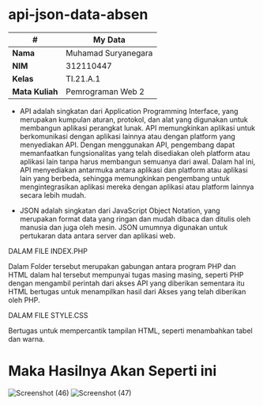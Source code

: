 # api-json-data-absen

| #               | My Data               |
| --------------- | -----------------     |
| **Nama**        | Muhamad Suryanegara   |
| **NIM**         | 312110447             |
| **Kelas**       | TI.21.A.1             |
| **Mata Kuliah** | Pemrograman Web 2     |

- API adalah singkatan dari Application Programming Interface, yang merupakan kumpulan aturan, protokol, dan alat yang digunakan untuk membangun aplikasi perangkat lunak. API memungkinkan aplikasi untuk berkomunikasi dengan aplikasi lainnya atau dengan platform yang menyediakan API. Dengan menggunakan API, pengembang dapat memanfaatkan fungsionalitas yang telah disediakan oleh platform atau aplikasi lain tanpa harus membangun semuanya dari awal. Dalam hal ini, API menyediakan antarmuka antara aplikasi dan platform atau aplikasi lain yang berbeda, sehingga memungkinkan pengembang untuk mengintegrasikan aplikasi mereka dengan aplikasi atau platform lainnya secara lebih mudah.

- JSON adalah singkatan dari JavaScript Object Notation, yang merupakan format data yang ringan dan mudah dibaca dan ditulis oleh manusia dan juga oleh mesin. JSON umumnya digunakan untuk pertukaran data antara server dan aplikasi web. 

<p>DALAM FILE INDEX.PHP</p>
Dalam Folder tersebut merupakan gabungan antara program PHP dan HTML dalam hal tersebut mempunyai tugas masing masing, seperti PHP dengan mengambil perintah dari akses API yang diberikan sementara itu HTML bertugas untuk menampilkan hasil dari Akses yang telah diberikan oleh PHP.

<p>
</P>
<p>DALAM FILE STYLE.CSS</p>
Bertugas untuk mempercantik tampilan HTML, seperti menambahkan tabel dan warna.

<h1> Maka Hasilnya Akan Seperti ini</h1>

![Screenshot (46)](https://user-images.githubusercontent.com/92678339/234468375-babcfdae-1dfb-4f09-aca2-682e68fddeb0.png)
![Screenshot (47)](https://user-images.githubusercontent.com/92678339/234468396-f6717585-b8e8-497a-a46b-710941079e6f.png)







